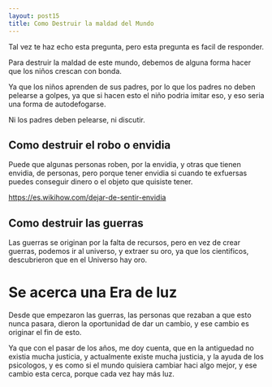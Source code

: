 ```yaml
---
layout: post15
title: Como Destruir la maldad del Mundo
---
```


Tal vez te haz echo esta pregunta, pero esta pregunta es facil de responder.

Para destruir la maldad de este mundo, debemos de alguna forma hacer que los niños crescan con bonda.

Ya que los niños aprenden de sus padres, por lo que los padres no deben pelearse a golpes, ya que si hacen esto el niño podria imitar eso, y eso seria una forma de autodefogarse.

Ni los padres deben pelearse, ni discutir.

## Como destruir el robo o envidia

Puede que algunas personas roben, por la envidia, y otras que tienen envidia, de personas, pero porque tener envidia si cuando te exfuersas puedes conseguir dinero o el objeto que quisiste tener.

<a href="https://es.wikihow.com/dejar-de-sentir-envidia">https://es.wikihow.com/dejar-de-sentir-envidia</a>

## Como destruir las guerras

Las guerras se originan por la falta de recursos, pero en vez de crear guerras, podemos ir al universo, y extraer su oro, ya que los cientificos, descubrieron que en el Universo hay oro.

# Se acerca una Era de luz

Desde que empezaron las guerras, las personas que rezaban a que esto nunca pasara, dieron la oportunidad de dar un cambio, y ese cambio es originar el fin de esto.

Ya que con el pasar de los años, me doy cuenta, que en la antiguedad no existia mucha justicia, y actualmente existe mucha justicia, y la ayuda de los psicologos, y es como si el mundo quisiera cambiar haci algo mejor, y ese cambio esta cerca, porque cada vez hay más luz.





